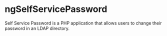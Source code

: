 # ngSelfServicePassword
Self Service Password is a PHP application that allows users to change their password in an LDAP directory.
